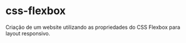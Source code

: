 # css-flexbox
Criação de um website utilizando as propriedades do CSS Flexbox para layout responsivo.

